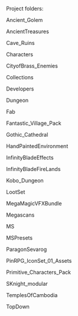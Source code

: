 Project folders:

Ancient_Golem

AncientTreasures

Cave_Ruins

Characters

CityofBrass_Enemies

Collections

Developers

Dungeon

Fab

Fantastic_Village_Pack

Gothic_Cathedral

HandPaintedEnvironment

InfinityBladeEffects

InfinityBladeFireLands

Kobo_Dungeon

LootSet

MegaMagicVFXBundle

Megascans

MS

MSPresets

ParagonSevarog

PinRPG_IconSet_01_Assets

Primitive_Characters_Pack

SKnight_modular

TemplesOfCambodia

TopDown
